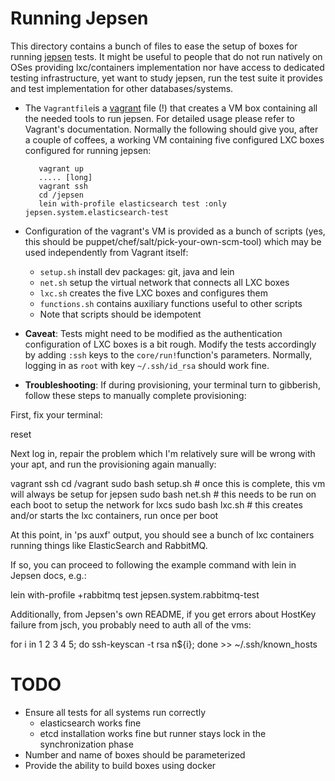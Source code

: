 # Running Jepsen

This directory contains a bunch of files to ease the setup of boxes for running [jepsen](http://github.com/aphyr/jepsen) tests. 
It might be useful to people that do not run
natively on OSes providing lxc/containers implementation nor have access to dedicated testing infrastructure, yet want to study
jepsen, run the test suite it provides and test implementation for other databases/systems.

* The `Vagrantfile`is a [vagrant](http://vagrantup.com) file (!) that creates a VM box containing all the needed tools to run
jepsen. For detailed usage please refer to Vagrant's documentation. Normally the following should give you, after a couple of
coffees, a working VM containing five configured LXC boxes configured for running jepsen:

         vagrant up
         ..... [long]
         vagrant ssh
         cd /jepsen
         lein with-profile elasticsearch test :only jepsen.system.elasticsearch-test

* Configuration of the vagrant's VM is provided as a bunch of scripts (yes, this should be
  puppet/chef/salt/pick-your-own-scm-tool) which may be used independently from Vagrant itself:

   * `setup.sh` install dev packages: git, java and lein
   * `net.sh` setup the virtual network that connects all LXC boxes 
   * `lxc.sh` creates the five LXC boxes and configures them
   *  `functions.sh` contains auxiliary functions useful to other scripts
   * Note that scripts should be idempotent
      
* **Caveat**: Tests might need to be modified as the authentication configuration of LXC boxes is a bit rough. Modify the tests
  accordingly by adding `:ssh` keys to the `core/run!`function's parameters. Normally, logging in as `root` with key
  `~/.ssh/id_rsa` should work fine.

* **Troubleshooting**:  If during provisioning, your terminal turn to gibberish, follow these steps to manually complete
  provisioning:

First, fix your terminal:

  reset

Next log in, repair the problem which I'm relatively sure will be wrong with your apt, and run the provisioning again manually:

  vagrant ssh
  cd /vagrant
  sudo bash setup.sh # once this is complete, this vm will always be setup for jepsen
  sudo bash net.sh # this needs to be run on each boot to setup the network for lxcs
  sudo bash lxc.sh # this creates and/or starts the lxc containers, run once per boot

At this point, in 'ps auxf' output, you should see a bunch of lxc containers running things like ElasticSearch and RabbitMQ.

If so, you can proceed to following the example command with lein in Jepsen docs, e.g.:

  lein with-profile +rabbitmq test jepsen.system.rabbitmq-test

Additionally, from Jepsen's own README, if you get errors about HostKey failure from jsch, you probably need to auth all of the vms:

for i in 1 2 3 4 5; do ssh-keyscan -t rsa n${i}; done >> ~/.ssh/known_hosts

# TODO

* Ensure all tests for all systems run correctly
    * elasticsearch works fine
    * etcd installation works fine but runner stays lock in the synchronization phase
* Number and name of boxes should be parameterized
* Provide the ability to build boxes using docker

         
